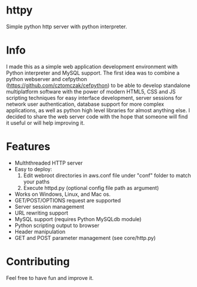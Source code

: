 # httpy
Simple python http server with python interpreter.

# Info

I made this as a simple web application development environment with Python interpreter and MySQL support. The first idea was to combine a python webserver and cefpython (https://github.com/cztomczak/cefpython) to be able to develop standalone multiplatform software with the power of modern HTML5, CSS and JS scripting techniques for easy interface development, server sessions for network user authentication, database support for more complex applications, as well as python high level libraries for almost anything else. I decided to share the web server code with the hope that someone will find it useful or will help improving it. 

# Features

- Mulththreaded HTTP server
- Easy to deploy:
  1. Edit webroot directories in aws.conf file under "conf" folder to match your paths
  2. Execute httpd.py (optional config file path as argument)
- Works on Windows, Linux, and Mac os.
- GET/POST/OPTIONS request are supported
- Server session management
- URL rewriting support
- MySQL support (requires Python MySQLdb module)
- Python scripting output to browser
- Header manipulation
- GET and POST parameter management (see core/http.py)

# Contributing

Feel free to have fun and improve it.
